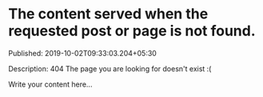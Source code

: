 # The content served when the requested post or page is not found.

Published: 2019-10-02T09:33:03.204+05:30

Description: 404 The page you are looking for doesn't exist :(

Write your content here...